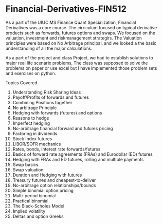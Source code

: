 # Financial-Derivatives-FIN512


As a part of the UIUC MS Finance Quant Specialization, Financial Derivatives was a core course. The cirriculum focused on typical derivative products
such as forwards, futures options and swaps. We focused on the valuation, investment and riskmanagement strategirs.
The Valuation principles were based on No Arbitrage principal, and we looked a the basic understanding of all the major calculations.


As a part of the project and class Project, we had to establish solutions to major real life scenario problems, The class was supposed to solve the problems on paper or use excel but I have implemented those problem sets and exercises on python.

Topics Covered
1. Understanding Risk Sharing Ideas
2. Payoff/Profits of forwards and futures
3. Combining Positions together
4. No arbitrage Principle
5. Hedging with forwards (futures) and options
6. Reasons to hedge
7. Imperfect hedging 
8. No-arbitrage financial forward and futures pricing 
9. Factoring in dividends 
10. Stock Index futures
11. LIBOR/SOFR mechanics
12. Rates, bonds, interest rate forwards/futures
13. Basics of forward rate agreements (FRAs) and Eurodollar (ED) futures
14. Hedging with FRAs and ED futures, rolling and multiple payments
15. Swap basics
16. Swap valuation
17. Duration and Hedging with futures
18. Treasury futures and cheapest-to-deliver
19. No-arbitrage option relationships/bounds
20. Simple binomial option pricing
21. Multi-period binomial 
22. Practical binomial 
23. The Black-Scholes Model 
25. Implied volatility 
25. Deltas and option Greeks
